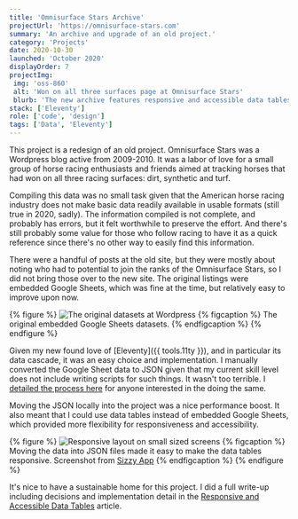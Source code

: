```yaml
---
title: 'Omnisurface Stars Archive'
projectUrl: 'https://omnisurface-stars.com'
summary: 'An archive and upgrade of an old project.'
category: 'Projects'
date: 2020-10-30
launched: 'October 2020'
displayOrder: 7
projectImg:
 img: 'oss-860'
 alt: 'Won on all three surfaces page at Omnisurface Stars'
 blurb: 'The new archive features responsive and accessible data tables.'
stack: ['Eleventy']
role: ['code', 'design']
tags: ['Data', 'Eleventy']
---
```


This project is a redesign of an old project. Omnisurface Stars was a Wordpress blog active from 2009-2010. It was a labor of love for a small group of horse racing enthusiasts and friends aimed at tracking horses that had won on all three racing surfaces: dirt, synthetic and turf.

Compiling this data was no small task given that the American horse racing industry does not make basic data readily available in usable formats (still true in 2020, sadly). The information compiled is not complete, and probably has errors, but it felt worthwhile to preserve the effort. And there's still probably some value for those who follow racing to have it as a quick reference since there's no other way to easily find this information.

There were a handful of posts at the old site, but they were mostly about noting who had to potential to join the ranks of the Omnisurface Stars, so I did not bring those over to the new site. The original listings were embedded Google Sheets, which was fine at the time, but relatively easy to improve upon now.

{% figure %}
  <picture>
    <source srcset="/img/oss-original.avif" type="image/avif">
    <source srcset="/img/oss-original.webp" type="image/webp">
    <img src="/img/oss-original.png" class="img-center" alt="The original datasets at Wordpress" loading="lazy" />
  </picture>
  {% figcaption %}
    The original embedded Google Sheets datasets.
  {% endfigcaption %}
{% endfigure %}

Given my new found love of [Eleventy]({{ tools.11ty }}), and in particular its data cascade, it was an easy choice and implementation. I manually converted the Google Sheet data to JSON given that my current skill level does not include writing scripts for such things. It wasn't too terrible. I [detailed the process here](/articles/responsive-and-accessible-data-tables/) for anyone interested in the doing the same.

Moving the JSON locally into the project was a nice performance boost. It also meant that I could use data tables instead of embedded Google Sheets, which provided more flexibility for responsiveness and accessibility.

{% figure %}
  <picture>
    <source srcset="/img/oss-mobile.avif" type="image/avif">
    <source srcset="/img/oss-mobile.webp" type="image/webp">
    <img src="/img/oss-mobile.png" class="img-center" alt="Responsive layout on small sized screens" loading="lazy" />
  </picture>
  {% figcaption %}
    Moving the data into JSON files made it easy to make the data tables responsive. Screenshot from <a href="{{ tools.sizzy }}">Sizzy App</a>
  {% endfigcaption %}
{% endfigure %}

It's nice to have a sustainable home for this project. I did a full write-up including decisions and implementation detail in the [Responsive and Accessible Data Tables](/articles/responsive-and-accessible-data-tables/) article.

